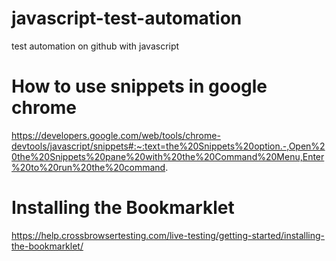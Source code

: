 # javascript-test-automation
test automation on github with javascript
# How to use snippets in google chrome
https://developers.google.com/web/tools/chrome-devtools/javascript/snippets#:~:text=the%20Snippets%20option.-,Open%20the%20Snippets%20pane%20with%20the%20Command%20Menu,Enter%20to%20run%20the%20command.
# Installing the Bookmarklet
https://help.crossbrowsertesting.com/live-testing/getting-started/installing-the-bookmarklet/
